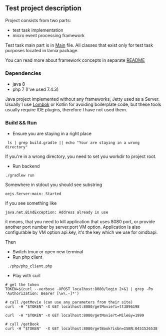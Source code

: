 ## Test project description
Project consists from two parts:
* test task implementation
* micro event processing framework

Test task main part is in [Main](./Main.java) file.
All classes that exist only for test task purposes located in lamia package.

You can read more about framework concepts in separate [README](../../../../../../../README.md)

### Dependencies
* java 8
* php 7 (I've used 7.4.3)

Java project implemented without any frameworks, Jetty used as a Server.
Usually I use [Lombok](https://projectlombok.org/) or Kotlin for avoiding
boilerplate code, but these tools usually require IDE plugins, therefore I have not used them. 

### Build && Run
* Ensure you are staying in a right place

```shell script
 ls | grep build.gradle || echo "Your are staying in a wrong directory"
```
If you're in a wrong directory, you need to set you workdir to project root.

* Run backend 
```shell script
./gradlew run
```

Somewhere in stdout you should see substring 
```shell script
oejs.Server:main: Started
```

If you see something like
```shell script
java.net.BindException: Address already in use
```
it means, that you need to kill application that uses 8080 port, or provide another port number by
server.port VM option.
Application is also configurable by VM option api.key, it's the key which we use for omdbapi.

Then
* Switch tmux or open new terminal
* Run php client

```shell script
 ./php/php_client.php 
```

* Play with curl

```shell script
# get the token
TOKEN=$(curl --verbose -XPOST localhost:8080/login 2>&1 | grep -Po 'Authorization: Bearer [\w\.-]*')

# call /getMovie (can use any parameters from their site) 
curl  -H "$TOKEN" -X GET localhost:8080/getMovie?i=tt3896198

curl  -H "$TOKEN" -X GET localhost:8080/getMovie?t=Mile&y=1999

# call /getBook
curl -H "$TOKEN"  -X GET localhost:8080/getBook?isbn=ISBN:0451526538
```